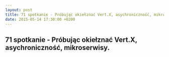 ```yaml
---
layout: post
title: 71 spotkanie - Próbując okiełznać Vert.X, asychroniczność, mikroserwisy.
date: 2015-05-14 17:30:00 +0200
---
```

71 spotkanie - Próbując okiełznać Vert.X, asychroniczność, mikroserwisy.
-----------------
